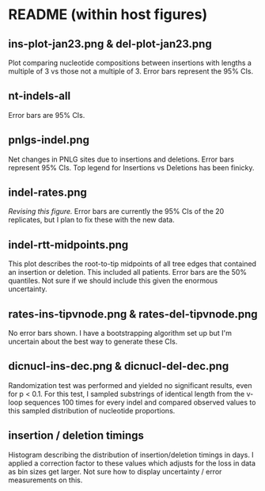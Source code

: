 # README (within host figures)

## ins-plot-jan23.png & del-plot-jan23.png
Plot comparing nucleotide compositions between insertions with lengths a multiple of 3 vs those not a multiple of 3.
Error bars represent the 95% CIs.


## nt-indels-all
Error bars are 95% CIs.

## pnlgs-indel.png

Net changes in PNLG sites due to insertions and deletions. Error bars represent 95% CIs. Top legend for Insertions vs Deletions has been finicky. 

## indel-rates.png
_Revising this figure._ Error bars are currently the 95% CIs of the 20 replicates, but I plan to fix these with the new data. 

## indel-rtt-midpoints.png
This plot describes the root-to-tip midpoints of all tree edges that contained an insertion or deletion. This included all patients. Error bars are the 50% quantiles. Not sure if we should include this given the enormous uncertainty. 

## rates-ins-tipvnode.png  & rates-del-tipvnode.png
No error bars shown. I have a bootstrapping algorithm set up but I'm uncertain about the best way to generate these CIs.

## dicnucl-ins-dec.png  & dicnucl-del-dec.png
Randomization test was performed and yielded no significant results, even for p < 0.1. For this test, I sampled substrings of identical length from the v-loop sequences 100 times for every indel and compared observed values to this sampled distribution of nucleotide proportions.

## insertion / deletion timings
Histogram describing the distribution of insertion/deletion timings in days. I applied a correction factor to these values which adjusts for the loss in data as bin sizes get larger. Not sure how to display uncertainty / error measurements on this.
